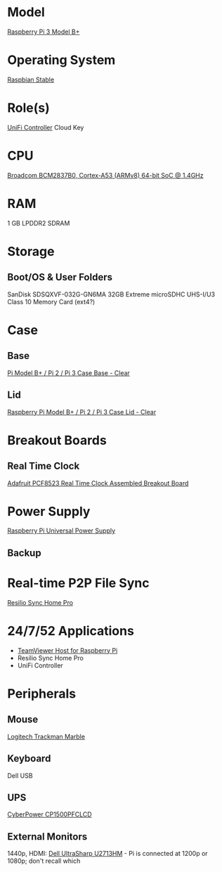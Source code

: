 # Model

[Raspberry Pi 3 Model B+](https://www.raspberrypi.org/products/raspberry-pi-3-model-b-plus/)

# Operating System

[Raspbian Stable](https://www.raspberrypi.org/downloads/raspbian/)

# Role(s)

[UniFi Controller](https://www.ui.com/software/) Cloud Key

# CPU

[Broadcom BCM2837B0, Cortex-A53 (ARMv8) 64-bit SoC @ 1.4GHz](https://www.raspberrypi.org/documentation/hardware/raspberrypi/bcm2837b0/README.md)

# RAM

1 GB LPDDR2 SDRAM

# Storage

## Boot/OS & User Folders

SanDisk SDSQXVF-032G-GN6MA 32GB Extreme microSDHC UHS-I/U3 Class 10 Memory Card (ext4?)

# Case

## Base

[Pi Model B+ / Pi 2 / Pi 3 Case Base - Clear](https://www.adafruit.com/product/2253)

## Lid

[Raspberry Pi Model B+ / Pi 2 / Pi 3 Case Lid - Clear](https://www.adafruit.com/product/2257)

# Breakout Boards

## Real Time Clock

[Adafruit PCF8523 Real Time Clock Assembled Breakout Board](https://www.adafruit.com/product/3295)

# Power Supply

[Raspberry Pi Universal Power Supply](https://www.raspberrypi.org/products/raspberry-pi-universal-power-supply/)

## Backup

# Real-time P2P File Sync

[Resilio Sync Home Pro](https://www.resilio.com/individuals/)

# 24/7/52 Applications

* [TeamViewer Host for Raspberry Pi](https://www.teamviewer.com/en-us/download/linux/)
* Resilio Sync Home Pro
* UniFi Controller

# Peripherals

## Mouse 

[Logitech Trackman Marble](https://www.logitech.com/en-us/product/trackman-marble-business)

## Keyboard

Dell USB

## UPS

[CyberPower CP1500PFCLCD](https://www.cyberpowersystems.com/product/ups/cp1500pfclcd/)

## External Monitors

1440p, HDMI: [Dell UltraSharp U2713HM](https://www.dell.com/support/home/us/en/04/product-support/product/dell-u2713hm/docs) - Pi is connected at 1200p or 1080p; don't recall which
